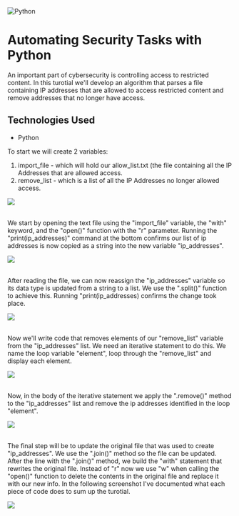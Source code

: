 <img src="https://i.imgur.com/MSijigc.png" alt="Python"/>


<h1>Automating Security Tasks with Python</h1>
An important part of cybersecurity is controlling access to restricted content. In this turotial we'll develop an algorithm that parses a file containing IP addresses that are allowed to access restricted content and remove addresses that no longer have access.

<h2>Technologies Used</h2>

- Python

<p>
To start we will create 2 variables:

  1. import_file - which will hold our allow_list.txt (the file containing all the IP Addresses that are allowed access.
  2. remove_list - which is a list of all the IP Addresses no longer allowed access.
</p>

<img src="https://i.imgur.com/l2RhjRU.png" />

<p>
</br>
We start by opening the text file using the "import_file" variable, the "with" keyword, and the "open()" function with the "r" parameter. Running the "print(ip_addresses)" command at the bottom confirms our list of ip addresses is now copied as a string into the new variable "ip_addresses".
</p>

<img src="https://i.imgur.com/FnubF5a.png" />

<p>
</br>
After reading the file, we can now reassign the "ip_addresses" variable so its data type is updated from a string to a list. We use the ".split()" function to achieve this. Running "print(ip_addresses) confirms the change took place.
</p>

<img src="https://i.imgur.com/RKRqxki.png" />

<p>
</br>
Now we'll write code that removes elements of our "remove_list" variable from the "ip_addresses" list. We need an iterative statement to do this. We name the loop variable "element", loop through the "remove_list" and display each element. 
</p>

<img src="https://i.imgur.com/GysopZC.png" />

<p>
</br>
Now, in the body of the iterative statement we apply the ".remove()" method to the "ip_addresses" list and remove the ip addresses identified in the loop "element".
</p>

<img src="https://i.imgur.com/eGXyMrd.png" />

<p>
</br>
The final step will be to update the original file that was used to create "ip_addresses". We use the ".join()" method so the file can be updated. After the line with the ".join()" method, we build the "with" statement that rewrites the original file. Instead of "r" now we use "w" when calling the "open()" function to delete the contents in the original file and replace it with our new info. In the following screenshot I've documented what each piece of code does to sum up the turotial.</p>

<img src="https://i.imgur.com/8qPdgqT.png" />
